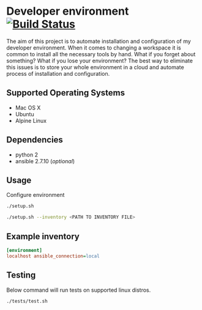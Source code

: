 # Developer environment [![Build Status](https://travis-ci.org/piotrpersona/environment.svg?branch=master)](https://travis-ci.org/piotrpersona/environment)

The aim of this project is to automate installation and configuration of my developer environment.
When it comes to changing a workspace it is common to install
all the necessary tools by hand.
What if you forget about something? What if you lose your environment?
The best way to eliminate this issues is to store your
whole environment in a cloud and automate process of installation and configuration.


## Supported Operating Systems

* Mac OS X
* Ubuntu
* Alpine Linux

## Dependencies

* python 2
* ansible 2.7.10 (*optional*)

## Usage

Configure environment

```bash
./setup.sh
```

```bash
./setup.sh --inventory <PATH TO INVENTORY FILE>
```

## Example inventory

```ini
[environment]
localhost ansible_connection=local
```

## Testing

Below command will run tests on supported linux distros.

```bash
./tests/test.sh
```
